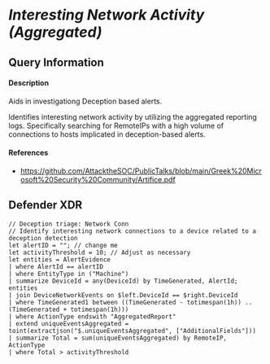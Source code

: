 # *Interesting Network Activity (Aggregated)*

## Query Information
#### Description
Aids in investigationg Deception based alerts.

Identifies interesting network activity by utilizing the aggregated reporting logs. Specifically searching for RemoteIPs with a high volume of connections to hosts implicated in deception-based alerts.

#### References
- https://github.com/AttacktheSOC/PublicTalks/blob/main/Greek%20Microsoft%20Security%20Community/Artifice.pdf

## Defender XDR
```KQL
// Deception triage: Network Conn
// Identify interesting network connections to a device related to a deception detection
let alertID = ""; // change me
let activityThreshold = 10; // Adjust as necessary
let entities = AlertEvidence
| where AlertId == alertID
| where EntityType in ("Machine")
| summarize DeviceId = any(DeviceId) by TimeGenerated, AlertId;
entities
| join DeviceNetworkEvents on $left.DeviceId == $right.DeviceId
| where TimeGenerated1 between ((TimeGenerated - totimespan(1h)) .. (TimeGenerated + totimespan(1h)))
| where ActionType endswith "AggregatedReport"
| extend uniqueEventsAggregated = toint(extractjson("$.uniqueEventsAggregated", ["AdditionalFields"]))
| summarize Total = sum(uniqueEventsAggregated) by RemoteIP, ActionType
| where Total > activityThreshold
```
